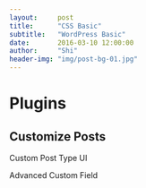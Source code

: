 ```yaml
---
layout:     post
title:      "CSS Basic"
subtitle:   "WordPress Basic"
date:       2016-03-10 12:00:00
author:     "Shi"
header-img: "img/post-bg-01.jpg"
---
```


# Plugins 

## Customize Posts

Custom Post Type UI 

Advanced Custom Field

